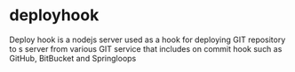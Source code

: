 deployhook
==========

Deploy hook is a nodejs server used as a hook for deploying GIT repository to s server from various GIT service that includes on commit hook such as GitHub, BitBucket and Springloops
